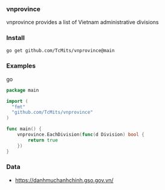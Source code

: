 ### vnprovince

vnprovince provides a list of Vietnam administrative divisions

### Install

```sh
go get github.com/TcMits/vnprovince@main
```


### Examples

go

```go
package main

import (
  "fmt"
  "github.com/TcMits/vnprovince"
)

func main() {
	vnprovince.EachDivision(func(d Division) bool {
		return true
	})
}
```

### Data

- https://danhmuchanhchinh.gso.gov.vn/
